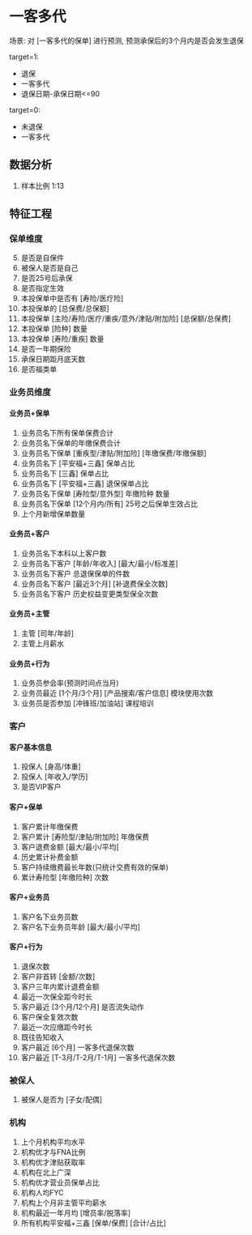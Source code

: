 # 一客多代

场景: 对 [一客多代的保单] 进行预测, 预测承保后的3个月内是否会发生退保

target=1:
- 退保
- 一客多代
- 退保日期-承保日期<=90

target=0:
- 未退保
- 一客多代

## 数据分析
1. 样本比例 1:13


## 特征工程

### 保单维度
5. 是否是自保件
6. 被保人是否是自己
1. 是否25号后承保
2. 是否指定生效
3. 本投保单中是否有 [寿险/医疗险]
4. 本投保单的 [总保费/总保额]
5. 本投保单 [主险/寿险/医疗/重疾/意外/津贴/附加险] [总保额/总保费]
6. 本投保单 [险种] 数量
7. 本投保单 [寿险/重疾] 数量
8. 是否一年期保险
9. 承保日期距月底天数
10. 是否福类单

### 业务员维度

#### 业务员+保单
1. 业务员名下所有保单保费合计
2. 业务员名下保单的年缴保费合计
3. 业务员名下保单 [重疾型/津贴/附加险] [年缴保费/年缴保额]
4. 业务员名下 [平安福+三鑫] 保单占比
5. 业务员名下 [三鑫] 保单占比
6. 业务员名下 [平安福+三鑫] 退保保单占比
7. 业务员名下保单 [寿险型/意外型] 年缴险种 数量
8. 业务员名下保单 [12个月内/所有] 25号之后保单生效占比
9. 上个月新增保单数量

#### 业务员+客户
1. 业务员名下本科以上客户数
2. 业务员名下客户 [年龄/年收入] [最大/最小/标准差]
3. 业务员名下客户 总退保保单的件数
4. 业务员名下客户 [最近3个月] [补退费保全次数]
5. 业务员名下客户 历史权益变更类型保全次数

#### 业务员+主管
1. 主管 [司年/年龄]
2. 主管上月薪水

#### 业务员+行为
1. 业务员参会率(预测时间点当月)
2. 业务员最近 [1个月/3个月] [产品搜索/客户信息] 模块使用次数
3. 业务员是否参加 [冲锋班/加油站] 课程培训


### 客户

#### 客户基本信息
1. 投保人 [身高/体重]
2. 投保人 [年收入/学历]
3. 是否VIP客户

#### 客户+保单
1. 客户累计年缴保费
2. 客户累计 [寿险型/津贴/附加险] 年缴保费
3. 客户退费金额 [最大/最小/平均]
4. 历史累计补费金额
5. 客户持续缴费最长年数(只统计交费有效的保单)
6. 累计寿险型 [年缴险种] 次数

#### 客户+业务员
1. 客户名下业务员数
2. 客户名下业务员年龄 [最大/最小/平均]

#### 客户+行为
1. 退保次数
2. 客户非首转 [金额/次数]
3. 客户三年内累计退费金额
4. 最近一次保全距今时长
5. 客户最近 [3个月/12个月] 是否流失动作
7. 客户保全复效次数
8. 最近一次应缴距今时长
9. 既往告知收入
10. 客户最近 [6个月] 一客多代退保次数
11. 客户最近 [T-3月/T-2月/T-1月] 一客多代退保次数

### 被保人
1. 被保人是否为 [子女/配偶]

### 机构
1. 上个月机构平均水平
2. 机构优才与FNA比例
3. 机构优才津贴获取率
4. 机构在北上广深
5. 机构优才营业员保单占比
6. 机构人均FYC
7. 机构上个月非主管平均薪水
8. 机构最近一年月均 [增员率/脱落率]
9. 所有机构平安福+三鑫 [保单/保费] [合计/占比]